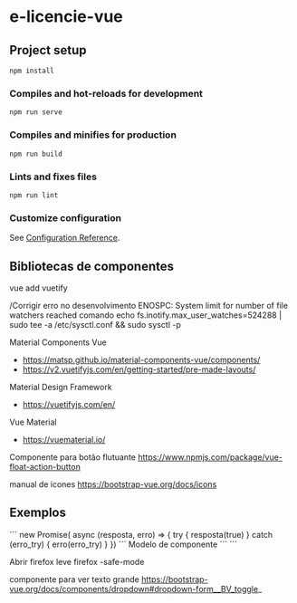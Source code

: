 # e-licencie-vue

## Project setup
```
npm install
```

### Compiles and hot-reloads for development
```
npm run serve
```

### Compiles and minifies for production
```
npm run build
```

### Lints and fixes files
```
npm run lint
```

### Customize configuration
See [Configuration Reference](https://cli.vuejs.org/config/).


## Bibliotecas de componentes

vue add vuetify


/Corrigir erro no desenvolvimento
ENOSPC: System limit for number of file watchers reached
comando
echo fs.inotify.max_user_watches=524288 | sudo tee -a /etc/sysctl.conf && sudo sysctl -p

Material Components Vue

- https://matsp.github.io/material-components-vue/components/
- https://v2.vuetifyjs.com/en/getting-started/pre-made-layouts/


Material Design Framework 

- https://vuetifyjs.com/en/

Vue Material

- https://vuematerial.io/


Componente para botão flutuante
https://www.npmjs.com/package/vue-float-action-button


manual de icones
https://bootstrap-vue.org/docs/icons


## Exemplos

´´´
new Promise( async (resposta, erro) => {
try {
  resposta(true)
} catch (erro_try) {
  erro(erro_try)
}
})
´´´
Modelo de componente
´´´
<template><componente /></template> <script> import componente from 'componente.vue';   import Vue from 'vue';
  export default Vue.extend({components: { componente: componente }, props: ['value'], data: function () { return { teste: true } }, created: function () { this.mudarTeste() }, methods: { atualizarVModel() { this.$emit('input', this.value) }, mudarTeste() { this.teste = false }, }, } </script> <style scoped> </style>
´´´


Abrir firefox leve firefox -safe-mode


componente para ver texto grande 
https://bootstrap-vue.org/docs/components/dropdown#dropdown-form__BV_toggle_

